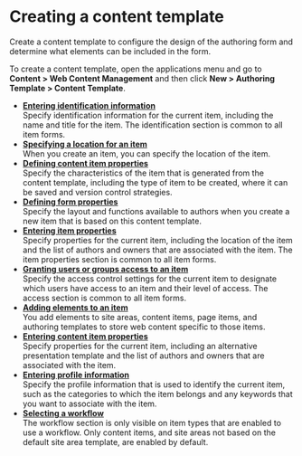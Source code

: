 # Creating a content template



Create a content template to configure the design of the authoring form and determine what elements can be included in the form.

To create a content template, open the applications menu and go to **Content > Web Content Management** and then click **New > Authoring Template > Content Template**.

-   **[Entering identification information](../../../content_management_artifacts/common/items_id.md)**  
Specify identification information for the current item, including the name and title for the item. The identification section is common to all item forms.
-   **[Specifying a location for an item](../../../content_management_artifacts/common/items_location.md)**  
When you create an item, you can specify the location of the item.
-   **[Defining content item properties](wcm_dev_auth-temp_contentprop.md)**  
Specify the characteristics of the item that is generated from the content template, including the type of item to be created, where it can be saved and version control strategies.
-   **[Defining form properties](../creating_sitearea_template/wcm_dev_auth-temp_formprop.md)**  
Specify the layout and functions available to authors when you create a new item that is based on this content template.
-   **[Entering item properties](../../../content_management_artifacts/common/items_props.md)**  
Specify properties for the current item, including the location of the item and the list of authors and owners that are associated with the item. The item properties section is common to all item forms.
-   **[Granting users or groups access to an item](../../../content_management_artifacts/common/grant_access.md)**  
Specify the access control settings for the current item to designate which users have access to an item and their level of access. The access section is common to all item forms.
-   **[Adding elements to an item](../../elements/wcm_dev_elements_adding.md)**  
You add elements to site areas, content items, page items, and authoring templates to store web content specific to those items.
-   **[Entering content item properties](wcm_dev_items_props_atc_cont.md)**  
Specify properties for the current item, including an alternative presentation template and the list of authors and owners that are associated with the item.
-   **[Entering profile information](../creating_sitearea_template/wcm_dev_profiling_items.md)**  
Specify the profile information that is used to identify the current item, such as the categories to which the item belongs and any keywords that you want to associate with the item.
-   **[Selecting a workflow](../creating_sitearea_template/wcm_dev_workflow_items.md)**  
The workflow section is only visible on item types that are enabled to use a workflow. Only content items, and site areas not based on the default site area template, are enabled by default.